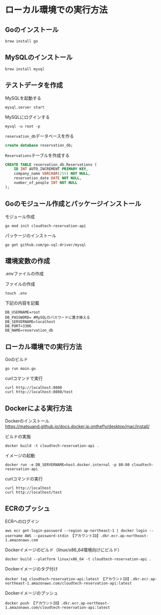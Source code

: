 
# ローカル環境での実行方法
## Goのインストール
```shell
brew install go
```

## MySQLのインストール
```shell
brew install mysql
```

## テストデータを作成

MySQLを起動する
```shell
mysql.server start
```

MySQLにログインする
```shell
mysql -u root -p
```

`reservation_db`データベースを作る
```sql
create database reservation_db;
```

`Reservations`テーブルを作成する
```sql
CREATE TABLE reservation_db.Reservations (
    ID INT AUTO_INCREMENT PRIMARY KEY,
    company_name VARCHAR(255) NOT NULL,
    reservation_date DATE NOT NULL,
    number_of_people INT NOT NULL
);
```

## Goのモジュール作成とパッケージインストール

モジュール作成
```shell
go mod init cloudtech-reservation-api
```

パッケージのインストール
```shell
go get github.com/go-sql-driver/mysql
```

## 環境変数の作成

.envファイルの作成

ファイルの作成
```shell
touch .env
```

下記の内容を記載
```
DB_USERNAME=root
DB_PASSWORD= #MySQLのパスワードに置き換える
DB_SERVERNAME=localhost
DB_PORT=3306
DB_NAME=reservation_db
```

## ローカル環境での実行方法

Goのビルド
```shell
go run main.go
```

curlコマンドで実行
```shell
curl http://localhost:8080
curl http://localhost:8080/test
```

## Dockerによる実行方法

Dockerのインストール
https://matsuand.github.io/docs.docker.jp.onthefly/desktop/mac/install/

ビルドの実施

```shell
docker build -t cloudtech-reservation-api . 
```

イメージの起動

```shell
docker run -e DB_SERVERNAME=host.docker.internal -p 80:80 cloudtech-reservation-api
```

curlコマンドの実行
```shell
curl http://localhost
curl http://localhost/test
```

## ECRのプッシュ
ECRへのログイン
```shell
aws ecr get-login-password --region ap-northeast-1 | docker login --username AWS --password-stdin 【アカウントID】.dkr.ecr.ap-northeast-1.amazonaws.com
```

Dockerイメージのビルド（linux/x86_64環境向けにビルド）
```shell
docker build --platform linux/x86_64 -t cloudtech-reservation-api .
```

Dockerイメージのタグ付け
```shell
docker tag cloudtech-reservation-api:latest 【アカウントID】.dkr.ecr.ap-northeast-1.amazonaws.com/cloudtech-reservation-api:latest
```

Dockerイメージのプッシュ
```shell
docker push 【アカウントID】.dkr.ecr.ap-northeast-1.amazonaws.com/cloudtech-reservation-api:latest
```